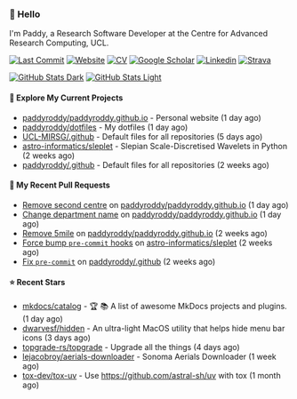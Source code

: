 ### 👋 Hello

I'm Paddy, a Research Software Developer at the Centre for Advanced Research
Computing, UCL.

[![Last Commit](https://img.shields.io/github/last-commit/paddyroddy/paddyroddy/main?label=updated)](https://github.com/paddyroddy)
[![Website](https://img.shields.io/badge/GitHub%20Pages-222?logo=githubpages&logoColor=fff&style=for-the-badge&style=flat)](https://paddyroddy.github.io)
[![CV](https://img.shields.io/badge/CV-PDF-pink.svg)](https://paddyroddy.github.io/cv)
[![Google Scholar](https://img.shields.io/badge/Google%20Scholar-4285F4?logo=googlescholar&logoColor=fff&style=for-the-badge&style=flat)](https://scholar.google.com/citations?user=OFigHUwAAAAJ)
[![Linkedin](https://img.shields.io/badge/LinkedIn-0A66C2?logo=linkedin&logoColor=fff&style=for-the-badge&style=flat)](https://www.linkedin.com/in/patrickjamesroddy)
[![Strava](https://img.shields.io/badge/Strava-FC4C02?style=for-the-badge&logo=strava&logoColor=white&style=flat)](https://www.strava.com/athletes/patrick_roddy)

[![GitHub Stats Dark](https://github-readme-stats-paddyroddy.vercel.app/api?username=paddyroddy&disable_animations=true&hide_border=true&hide_title=true&include_all_commits=true&rank_icon=github&show=prs_merged,reviews&show_icons=true&theme=tokyonight)](https://github.com/paddyroddy/paddyroddy#gh-dark-mode-only)
[![GitHub Stats Light](https://github-readme-stats-paddyroddy.vercel.app/api?username=paddyroddy&disable_animations=true&hide_border=true&hide_title=true&include_all_commits=true&rank_icon=github&show=prs_merged,reviews&show_icons=true&theme=default)](https://github.com/paddyroddy/paddyroddy#gh-light-mode-only)

#### 👷 Explore My Current Projects

- [paddyroddy/paddyroddy.github.io](https://github.com/paddyroddy/paddyroddy.github.io) - Personal website
  (1 day ago)
- [paddyroddy/dotfiles](https://github.com/paddyroddy/dotfiles) - My dotfiles
  (1 day ago)
- [UCL-MIRSG/.github](https://github.com/UCL-MIRSG/.github) - Default files for all repositories
  (5 days ago)
- [astro-informatics/sleplet](https://github.com/astro-informatics/sleplet) - Slepian Scale-Discretised Wavelets in Python
  (2 weeks ago)
- [paddyroddy/.github](https://github.com/paddyroddy/.github) - Default files for all repositories
  (2 weeks ago)

#### 🔨 My Recent Pull Requests

- [Remove second centre](https://github.com/paddyroddy/paddyroddy.github.io/pull/72) on [paddyroddy/paddyroddy.github.io](https://github.com/paddyroddy/paddyroddy.github.io)
  (1 day ago)
- [Change department name](https://github.com/paddyroddy/paddyroddy.github.io/pull/71) on [paddyroddy/paddyroddy.github.io](https://github.com/paddyroddy/paddyroddy.github.io)
  (1 day ago)
- [Remove 5mile](https://github.com/paddyroddy/paddyroddy.github.io/pull/70) on [paddyroddy/paddyroddy.github.io](https://github.com/paddyroddy/paddyroddy.github.io)
  (2 weeks ago)
- [Force bump `pre-commit` hooks](https://github.com/astro-informatics/sleplet/pull/359) on [astro-informatics/sleplet](https://github.com/astro-informatics/sleplet)
  (2 weeks ago)
- [Fix `pre-commit`](https://github.com/paddyroddy/.github/pull/200) on [paddyroddy/.github](https://github.com/paddyroddy/.github)
  (2 weeks ago)

#### ⭐ Recent Stars

- [mkdocs/catalog](https://github.com/mkdocs/catalog) - :trophy: :books: A list of awesome MkDocs projects and plugins. 
  (1 day ago)
- [dwarvesf/hidden](https://github.com/dwarvesf/hidden) - An ultra-light MacOS utility that helps hide menu bar icons
  (3 days ago)
- [topgrade-rs/topgrade](https://github.com/topgrade-rs/topgrade) - Upgrade all the things
  (4 days ago)
- [lejacobroy/aerials-downloader](https://github.com/lejacobroy/aerials-downloader) - Sonoma Aerials Downloader
  (1 week ago)
- [tox-dev/tox-uv](https://github.com/tox-dev/tox-uv) - Use https://github.com/astral-sh/uv with tox
  (1 month ago)
